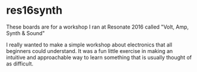 # res16synth

These boards are for a workshop I ran at Resonate 2016 called "Volt, Amp, Synth & Sound"

I really wanted to make a simple workshop about electronics that all beginners could understand. It was a fun little exercise in making an intuitive and approachable way to learn something that is usually thought of as difficult.
